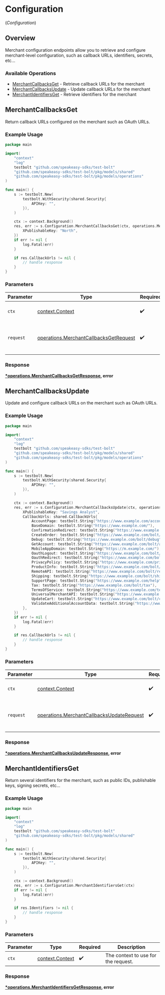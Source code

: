 # Configuration
(*Configuration*)

## Overview

Merchant configuration endpoints allow you to retrieve and configure merchant-level
configuration, such as callback URLs, identifiers, secrets, etc...


### Available Operations

* [MerchantCallbacksGet](#merchantcallbacksget) - Retrieve callback URLs for the merchant
* [MerchantCallbacksUpdate](#merchantcallbacksupdate) - Update callback URLs for the merchant
* [MerchantIdentifiersGet](#merchantidentifiersget) - Retrieve identifiers for the merchant

## MerchantCallbacksGet

Return callback URLs configured on the merchant such as OAuth URLs.


### Example Usage

```go
package main

import(
	"context"
	"log"
	testbolt "github.com/speakeasy-sdks/test-bolt"
	"github.com/speakeasy-sdks/test-bolt/pkg/models/shared"
	"github.com/speakeasy-sdks/test-bolt/pkg/models/operations"
)

func main() {
    s := testbolt.New(
        testbolt.WithSecurity(shared.Security{
            APIKey: "",
        }),
    )

    ctx := context.Background()
    res, err := s.Configuration.MerchantCallbacksGet(ctx, operations.MerchantCallbacksGetRequest{
        XPublishableKey: "North",
    })
    if err != nil {
        log.Fatal(err)
    }

    if res.CallbackUrls != nil {
        // handle response
    }
}
```

### Parameters

| Parameter                                                                                        | Type                                                                                             | Required                                                                                         | Description                                                                                      |
| ------------------------------------------------------------------------------------------------ | ------------------------------------------------------------------------------------------------ | ------------------------------------------------------------------------------------------------ | ------------------------------------------------------------------------------------------------ |
| `ctx`                                                                                            | [context.Context](https://pkg.go.dev/context#Context)                                            | :heavy_check_mark:                                                                               | The context to use for the request.                                                              |
| `request`                                                                                        | [operations.MerchantCallbacksGetRequest](../../models/operations/merchantcallbacksgetrequest.md) | :heavy_check_mark:                                                                               | The request object to use for the request.                                                       |


### Response

**[*operations.MerchantCallbacksGetResponse](../../models/operations/merchantcallbacksgetresponse.md), error**


## MerchantCallbacksUpdate

Update and configure callback URLs on the merchant such as OAuth URLs.


### Example Usage

```go
package main

import(
	"context"
	"log"
	testbolt "github.com/speakeasy-sdks/test-bolt"
	"github.com/speakeasy-sdks/test-bolt/pkg/models/shared"
	"github.com/speakeasy-sdks/test-bolt/pkg/models/operations"
)

func main() {
    s := testbolt.New(
        testbolt.WithSecurity(shared.Security{
            APIKey: "",
        }),
    )

    ctx := context.Background()
    res, err := s.Configuration.MerchantCallbacksUpdate(ctx, operations.MerchantCallbacksUpdateRequest{
        XPublishableKey: "Savings Analyst",
        CallbackUrls: shared.CallbackUrls{
            AccountPage: testbolt.String("https://www.example.com/account"),
            BaseDomain: testbolt.String("https://www.example.com/"),
            ConfirmationRedirect: testbolt.String("https://www.example.com/bolt/redirect"),
            CreateOrder: testbolt.String("https://www.example.com/bolt/order"),
            Debug: testbolt.String("https://www.example.com/bolt/debug"),
            GetAccount: testbolt.String("https://www.example.com/bolt/account"),
            MobileAppDomain: testbolt.String("https://m.example.com/"),
            OauthLogout: testbolt.String("https://www.example.com/bolt/logout"),
            OauthRedirect: testbolt.String("https://www.example.com/bolt/oauth"),
            PrivacyPolicy: testbolt.String("https://www.example.com/privacy-policy"),
            ProductInfo: testbolt.String("https://www.example.com/bolt/product"),
            RemoteAPI: testbolt.String("https://www.example.com/bolt/remote-api"),
            Shipping: testbolt.String("https://www.example.com/bolt/shipping"),
            SupportPage: testbolt.String("https://www.example.com/help"),
            Tax: testbolt.String("https://www.example.com/bolt/tax"),
            TermsOfService: testbolt.String("https://www.example.com/terms-of-service"),
            UniversalMerchantAPI: testbolt.String("https://www.example.com/bolt/merchant-api"),
            UpdateCart: testbolt.String("https://www.example.com/bolt/cart"),
            ValidateAdditionalAccountData: testbolt.String("https://www.example.com/bolt/validate-account"),
        },
    })
    if err != nil {
        log.Fatal(err)
    }

    if res.CallbackUrls != nil {
        // handle response
    }
}
```

### Parameters

| Parameter                                                                                              | Type                                                                                                   | Required                                                                                               | Description                                                                                            |
| ------------------------------------------------------------------------------------------------------ | ------------------------------------------------------------------------------------------------------ | ------------------------------------------------------------------------------------------------------ | ------------------------------------------------------------------------------------------------------ |
| `ctx`                                                                                                  | [context.Context](https://pkg.go.dev/context#Context)                                                  | :heavy_check_mark:                                                                                     | The context to use for the request.                                                                    |
| `request`                                                                                              | [operations.MerchantCallbacksUpdateRequest](../../models/operations/merchantcallbacksupdaterequest.md) | :heavy_check_mark:                                                                                     | The request object to use for the request.                                                             |


### Response

**[*operations.MerchantCallbacksUpdateResponse](../../models/operations/merchantcallbacksupdateresponse.md), error**


## MerchantIdentifiersGet

Return several identifiers for the merchant, such as public IDs, publishable keys, signing secrets, etc...

### Example Usage

```go
package main

import(
	"context"
	"log"
	testbolt "github.com/speakeasy-sdks/test-bolt"
	"github.com/speakeasy-sdks/test-bolt/pkg/models/shared"
)

func main() {
    s := testbolt.New(
        testbolt.WithSecurity(shared.Security{
            APIKey: "",
        }),
    )

    ctx := context.Background()
    res, err := s.Configuration.MerchantIdentifiersGet(ctx)
    if err != nil {
        log.Fatal(err)
    }

    if res.Identifiers != nil {
        // handle response
    }
}
```

### Parameters

| Parameter                                             | Type                                                  | Required                                              | Description                                           |
| ----------------------------------------------------- | ----------------------------------------------------- | ----------------------------------------------------- | ----------------------------------------------------- |
| `ctx`                                                 | [context.Context](https://pkg.go.dev/context#Context) | :heavy_check_mark:                                    | The context to use for the request.                   |


### Response

**[*operations.MerchantIdentifiersGetResponse](../../models/operations/merchantidentifiersgetresponse.md), error**

